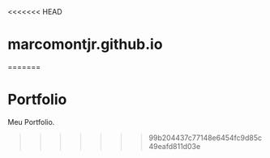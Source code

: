 <<<<<<< HEAD
# marcomontjr.github.io
=======
# Portfolio

Meu Portfolio.
>>>>>>> 99b204437c77148e6454fc9d85c49eafd811d03e
